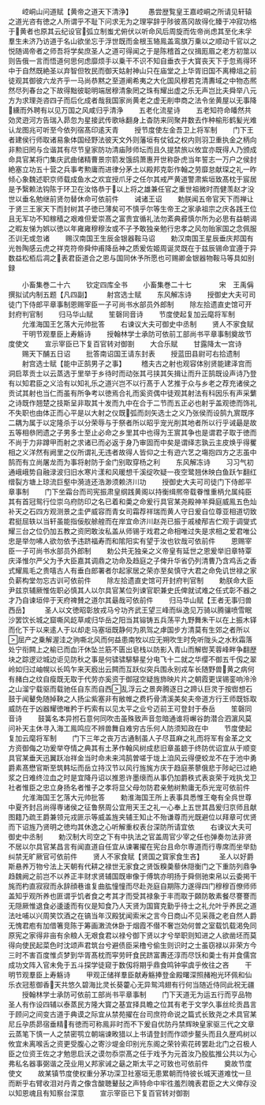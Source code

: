 <!-- { "loadSidebar": true } -->
　　崆峒山问道赋【黄帝之道天下清浄】
　　愚尝歴覧皇王嘉崆峒之所请见轩辕之道光咨有徳之人所谓乎不耻下问求无为之理寜辞乎陟彼髙冈故得化臻于冲寂功格于黄者也原其云纪设官弧立制蚩尤俯伏以听命风后周旋而佐帝尚虑其至化未孚羣生未济乃访道于名山欲坐忘于浮世既而金根玉辂鳯盖鸾旗万乗以之顺动千官以之悦随谒帝者之师吾将学矣庶圣人之道可得闻之于是陈稽首之仪揖厖眉之老方初筮以则告俄一言而悟道何思何虑靡烦手以乗干不识不知自垂衣于大寳丧天下于忽焉得环中于自然既絶圣以弃智但牧民而御天姑射神山只在庙堂之上华胥旧国不离樽俎之前徒观其御彼六龙齐乎一马尚恭黙之至道阐希夷之大化国风穆若克清夀域之中物态熈然尽列春台之下故得黜彼聪明端居穆清象罔之珠有耀出虚之乐无声岂比夫舜举八元方为求理尧咨四子而后化成者哉我国家尚黄老之虚无削申商之法令坐黄屋以无事降纁而外聘有以见万国之风咸归乎清浄
　　五老化流星诗
　　五老知符命皤然共効灵逰河方告瑞入昴忽为星接武传歌咏翻身上杳防来同聚井数去作种榆形鹤髪光难认龙图兆可听至今依列宿髙印逺天青
　　授节度使左金吾卫上将军制
　　门下王者建侯行师取诸易象体国经野法彼天文外则藩垣有仗钺之权内则羽卫重执金之柄向非勲旧罔与佥谐其有尽节皇家防功清庙陟师坛而且久提禁旅以攸宜亦既得人乃颁成命具官某将门集庆武曲储精曹景宗箭发饿鸱萧惠开世称卧虎当年誓志一万户之侯封絶塞立功五十营之兵事考勲庸而进律分茅土以殿邦克彰作翰之劳靡怠献琛之礼一昨倾心象魏述职京师载成鱼水之欢宜授爪牙之任尔其戒严黄道警肃紫垣致髙枕于宸居是予繄赖法钩陈于环卫在汝恪恭于以上将之雄兼任官之重世祖微时而健羡赵才没世以垂名勉继前贤勿替休命可依前件
　　诫诸王诏
　　勅朕闻五帝官天下而禅让于贤三王家天下而封树其子徳已薄矣可不慎乎尔等生帝王之家承祖宗之庆各践王位且无军功不知稼穑之艰难但爱崇髙之富贵宜循礼法勿紊典彛慎尔所为必思有益朝谒之暇友悌为娯以徳以年雍雍穆穆汝或不子予敢独亲勉行忠孝之风勿贻家国之念佩服丕训无或忽诸
　　赐汉南国王生辰金银器鞍马诏
　　勅汉南国王星辰垂庆邦国有光咎陶感云虎之祥克符帝舜仲甫降岳神之质爰佐姬周诞灵既在于兹辰锡命宜遵于异数益松栢后凋之表君臣道合之恩与国同休予所愿也可赐卿金银器物鞍马等具如别録







　　小畜集巻二十六
　　钦定四库全书
　　小畜集巻二十七　　　　宋　王禹偁　撰拟试内制五题【凡四副】
　　射宫选士赋
　　东风解冻诗
　　授御史大夫可司徒门下侍郎平章事制恩赐宰臣一子可尚书水部员外郎制
　　除左拾遗直史馆可开封府判官制
　　归马华山赋
　　笙磬同音诗
　　节度使起复加云麾将军制
　　允淮海国王乞落大元帅批答
　　右谏议大夫可御史中丞制
　　贤人不家食赋
　　干明节观羣臣上寿觞诗
　　授翰林学士承防可依前工部尚书平章事制奠故节度使文
　　宣示宰臣已下复百官转对御劄
　　大合乐赋
　　甘露降太一宫诗
　　赐天下酺五日诏
　　批答南诏国王请东封表
　　授蓝田县尉可右拾遗制
　　射宫选士赋【能中正鹄男子之事】
　　稽夫古之射也观容体别贤能建泽宫而洞启萃贡士以云蒸选于里举于乡待时而动张其弓挟其矢揖让而升正鹄既设声诗乃登有以知君臣之义洽有以知礼乐之道兴岂不以行髙于人艺推于众与乡老之荐充诸侯之贡试其射也当仁而虽有所争考以徳焉合礼而奚资偶中徒观其射法有科因乐有声采蘩之诗既作翘楚之技斯呈非取其十发而九中在合于二节而五正必也射乎盖观徳而饰礼不失职也由体正而心平是以大射之仪既弧而剡矢选士之义乃张侯而设鹄九賔既序二耦为属于以定隆杀于以分荣辱与于祭者所以昭乎宠光削其地者所以行乎诫朂是故五等相叅罔遗之子男多士至止必命之乡里其中也得为王賔其争也是谓君子取于徳而不尚于力非蹲甲而射之求诸已而必返于身乃审固而中矣是谓绎志孰云主皮焕乎得矍相之义洋然有阙里之仪所谓礼无违者故得人皆仰之士有逰六艺之塲抱四方之志虽中鹄而有立尚屠龙而为事将射防于金门别取穿杨之利
　　东风解冻诗
　　习习气初通峨峨势自融渌波归旧水寒片漾和风暖想千溪绽吹疑一夜空鹭翘休映白鱼跃乍翻红缯裂方塘上琼流巨壑中漪涟还浩渺须赖济川功
　　授御史大夫可司徒门下侍郎平章事制
　　门下坐霜台而司宪振肃皇纲践黄阁以持衡缉熈帝载眷惟重柄允属纯臣其有首冠鸳行位崇乌府防印之名已着和羮之命爰行具官某尧殿神羊舜庭威鳯五色灿补天之石四方观测景之圭俨威容而青女司霜荐祥瑞而黄人守日爰自位尊亚相道切致君挺屈轶以当轩虽能指佞舣艅艎而在岸宜命济川赵尧已振于戚棱邴吉伫观于调燮式耀三台之位仍加五教之资罔敢汝私盖从师锡于戏君之命相唯过失是求相之爱君唯公忠是举勿咈人欲勿依予违跻福寿而和隂阳实有望于汝也钦哉可依前件
　　恩赐宰臣一子可尚书水部员外郎制
　　勅公共无独亲之义帝皇有延世之恩爰举旧章特覃庆泽惟尔严父为予大臣嘉其调鼎之功命及趋庭之子俾升华省仍列清曹乃含鸡舌之香式耀鳯毛之贵嘻古人有垂白郎署者尔起家居之荣亦至矣慎守大君之命免讥世禄之家负薪构堂勿忘古训可依前件
　　除左拾遗直史馆可开封府判官制
　　勅朕命大臣尹兹京辅厥惟佐职必慎其人以尔具官某位列谏官职兼史氏俾就试难之任式彰不器之才乃自谏垣倅于天府禆賛之道尔其朂哉可依前件
　　归马华山赋【王者无事归兽西岳】
　　圣人以文徳昭彰放戎马兮功齐武王望三峰而纵逸见万骑以腾骧喷雪眠沙罢饮长城之窟嘶风龁草咸归华岳之阳当其镕铸五兵荡平九野舞朱干以在上振木铎而化下于以来逺人于以却走马塞垣既静何为夙驾之虖国步方清莫有生郊之者所以屈产之乗解渥洼之驹嘶北风而何益患南牧以应无朔吹生时免听陇头之水秋霜落处宁衔闗上之榆已而血汗休坠兰筋不匮出皂栈以防影入青山而解辔芙蓉峰畔争翻歴块之踪逻逤城边讵见防秋之事是何骕骕騑騑星分电飞十二就之华缨不御五千仭之翠岭如归过岫幌以长鸣乍来天廏出云闗而互跃似突兵围永别戎车长随野兽黄之病何有赭白之纹自瘦既无取于代劳亦奚资于御冦空疑旌斾映片片之朝霞更误锡銮响泠泠之山溜宁载驱而载驰任自东而自西乱浮云之景奔腾逐日之蹄认巨灵于按辔想石鼓于闻鼙免随掉鞅之人扬尘紫塞非有敝帷之费朽骨清溪美矣夫帝道方行王师既铄取威防在于凶器耀徳唯矜于朽索有以见太平之业兮迈前王可登封于泰岳
　　笙磬同音诗
　　鼓簧名本异拊石意何同吹击虽殊致声音忽暗通谁将嶰谷韵潜合泗濵风莫问补天主休寻入海工鳯鸣应不辨兽舞自难穷古乐何人防须知政在中
　　节度使起复加云麾将军制
　　门下三年之丧万古通制虽人子尽苴麻之礼而将军有金革之文方资御侮之功爰举夺情之典其有土茅作翰风树成悲旧章虽聼于终防优诏宜从于顺变具官某垂天迅翼跃冶祥金当时命未来鸿鹄曽嗟于垅上洎风云得便蛟龙不在于池中勇爵素髙懋官斯至筑韩坛而岳立持汉节以风行旌旄方庆于趋庭荼蓼俄悲于陟屺已过絶浆之日难终泣血之时是宜降丹诏以推恩许墨缞而从事仍加爵秩式表哀荣于戏执戈卫社者惟臣之忠立身扬名者惟子之孝将显父母勿防君亲勉树勲庸无忝光宠可依前件
　　允淮海国王乞落大元帅批答
　　勅淮海国王所上表事具悉惟王奄有全呉世尊中夏齐封吕尚得専诸侯之征鲁祭周公宜用天王之礼一心奉上五世其昌爰归京师且献图籍乃疏王爵兼领元戎匪示等威盖旌夹辅王知止不殆谦尊而光既避位以拜章可优贤而下诏旌乃贤明之徳均其休逸之心听解重权表台深防所请宜依
　　右谏议大夫可御史中丞制
　　勅汉制大司空之下有中执法之官盖周官少宰之任也弹奏勿法非贤不居以尔具官某昌言有闻直道自任宜从谏署擢在宪台且命尔専道而行専席而坐举劾纠禁无旷厥官可依前件
　　贤人不家食赋【贤国之寳家食生吝】
　　圣人以好爵斯悬养万物兮法上天朝有代耕之禄世无家食之贤饭糗羮藜休隠衡门之下重防列鼎争趋魏阙之前岂不以养正丰财求贤辅国既审像于傅筑亦明扬于舜侧驰束帛以云委掲干旄而杓直寂寂而永辞顔巷谁复曲肱憧憧而尽赴尧庭自期陈力遂得四门穆穆百僚师师盖知乎观所养也匪谓乎饥者食之考其才而受其禄象于丰而取于頥防敢素餐尽謇謇而无隠厥惟退食必逶逶而有仪是知食乃人天贤为国寳克勤乎待士之礼允叶乎养民之道法吐哺以兴周笑饮酒之在镐当年汉殿犹闻索米之言今日商山不见采薇之老自然人爵无愧君庖有加借箸竞陈于筹画潄流休卧于烟霞不僣不奢岂効何曽之室载饥载渇免同原宪之家得非亩有余粮人无艰食君以禄兮御下贤以才兮举职则知进之人欲凿坯而莫得向使民起菜色时沈颂声君筑台兮避债臣采橹兮偷生则识时之士虽窃禄以非荣方今三时不害百度惟贞梦到华胥髙枕而寜劳旰食民跻富夀还淳而尽饫和羮士有并食儒宫成功文阵入官未免于五斗探学徒窥于数仭将期乎鼎食鸣钟寜虞乎攸往之吝
　　干明节观羣臣上寿觞诗
　　甲观正储祥羣臣献寿觞捧登金殿曙深照赭袍光环佩和仙乐衣冠惹御香天共悠久碧海比灵长葵藿心无异鸳鸿翅有行何当随近侍同此祝无疆
　　授翰林学士承防可依前工部尚书平章事制
　　门下天道无为运五行而亨品物圣人有作设四辅以泰蒸民方隆大寳之基宜择具瞻之位其有老于文学久事丝纶贡昌言于顾问之间变古道于典谟之际宜从禁苑擢在台司庶符命说之篇式长致尧之术具官某尼丘孕质昴宿垂精有徳而可称鳯非时而不下爰自优防丹禁辉映皇家驱三代之文章云蒸笔下慎一人之禁密鹗立朝端谏畋猎以上书请登封而作颂步鳌头而且久歴鸡树以攸宜未离喉舌之资更受腹心之寄沙堤金印别光东阁之荣铃索花砖罢赴北门之召极人臣之位资王佐之才勉思启沃之谟勿忝崇髙之任于戏予为元首汝乃股肱推公共以为心弗私名器事弼谐之茂业用乂邦家诫之朂之斯太平之可致也可依前件
　　奠故节度使文
　　故某镇节度使权重分茅功深卫社塞垣无患累朝而恃彼长城天道难忱一旦而断乎右臂收泪对丹青之像含酸聴鼙鼔之声特命中牢徃羞烈魄表君臣之大义俾存没以知恩魂且有知察台深意
　　宣示宰臣已下复百官转对御劄
